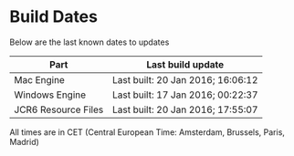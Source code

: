 # Build Dates

Below are the last known dates to updates

Part | Last build update
-----|-----
Mac Engine | Last built: 20 Jan 2016; 16:06:12
Windows Engine | Last built: 17 Jan 2016; 00:22:37
JCR6 Resource Files | Last built: 20 Jan 2016; 17:55:07
All times are in CET (Central European Time: Amsterdam, Brussels, Paris, Madrid)



